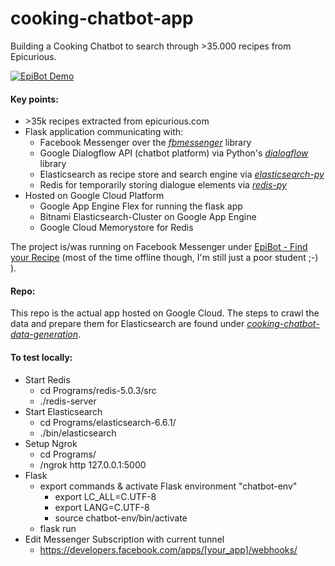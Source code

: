 # cooking-chatbot-app

Building a Cooking Chatbot to search through >35.000 recipes from Epicurious.


[![EpiBot Demo](https://img.youtube.com/vi/zcZn3eAQzoI/0.jpg)](https://www.youtube.com/watch?v=zcZn3eAQzoI) 

#### Key points:
- \>35k recipes extracted from epicurious.com
- Flask application communicating with:
  - Facebook Messenger over the [*fbmessenger*](https://github.com/rehabstudio/fbmessenger) library
  - Google Dialogflow API (chatbot platform) via Python's [*dialogflow*](https://dialogflow-python-client-v2.readthedocs.io/en/latest/) library
  - Elasticsearch as recipe store and search engine via [*elasticsearch-py*](https://elasticsearch-py.readthedocs.io/en/master/)
  - Redis for temporarily storing dialogue elements via [*redis-py*](https://redis-py.readthedocs.io/en/latest/)
- Hosted on Google Cloud Platform
  - Google App Engine Flex for running the flask app
  - Bitnami Elasticsearch-Cluster on Google App Engine
  - Google Cloud Memorystore for Redis

The project is/was running on Facebook Messenger under [EpiBot - Find your Recipe](https://www.facebook.com/find.your.recipe.1/?modal=admin_todo_tour) (most of the time offline though, I'm still just a poor student ;-) ).

#### Repo:
This repo is the actual app hosted on Google Cloud. The steps to crawl the data and prepare them for Elasticsearch are found under [*cooking-chatbot-data-generation*](https://github.com/lukasb23/cooking-chatbot-data-generation).

#### To test locally:

- Start Redis
  - cd Programs/redis-5.0.3/src
  - ./redis-server
- Start Elasticsearch
  - cd Programs/elasticsearch-6.6.1/
  - ./bin/elasticsearch
- Setup Ngrok
  - cd Programs/
  - /ngrok http 127.0.0.1:5000
- Flask
  - export commands & activate Flask environment "chatbot-env"
    - export LC_ALL=C.UTF-8
    - export LANG=C.UTF-8
    - source chatbot-env/bin/activate
  - flask run
- Edit Messenger Subscription with current tunnel
  - https://developers.facebook.com/apps/[your_app]/webhooks/
